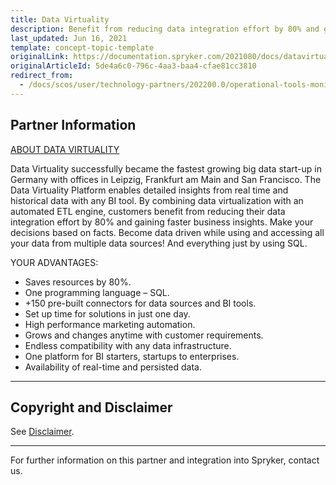 ```yaml
---
title: Data Virtuality
description: Benefit from reducing data integration effort by 80% and gaining faster business insights by integrating Data Virtuality into the Spryker Commerce OS.
last_updated: Jun 16, 2021
template: concept-topic-template
originalLink: https://documentation.spryker.com/2021080/docs/datavirtuality
originalArticleId: 5de4a6c0-796c-4aa3-baa4-cfae81cc3810
redirect_from:
  - /docs/scos/user/technology-partners/202200.0/operational-tools-monitoring-legal-etc/data-virtuality.html
---
```


## Partner Information

[ABOUT DATA VIRTUALITY](https://www.cdata.com/virtuality/)

Data Virtuality successfully became the fastest growing big data start-up in Germany with offices in Leipzig, Frankfurt am Main and San Francisco. The Data Virtuality Platform enables detailed insights from real time and historical data with any BI tool. By combining data virtualization with an automated ETL engine, customers benefit from reducing their data integration effort by 80% and gaining faster business insights. Make your decisions based on facts. Become data driven while using and accessing all your data from multiple data sources! And everything just by using SQL.

YOUR ADVANTAGES:

- Saves resources by 80%.
- One programming language – SQL.
- +150 pre-built connectors for data sources and BI tools.
- Set up time for solutions in just one day.
- High performance marketing automation.
- Grows and changes anytime with customer requirements.
- Endless compatibility with any data infrastructure.
- One platform for BI starters, startups to enterprises.
- Availability of real-time and persisted data.

---

## Copyright and Disclaimer

See [Disclaimer](https://github.com/spryker/spryker-documentation).

---
For further information on this partner and integration into Spryker,  contact us.

<div class="hubspot-form js-hubspot-form" data-portal-id="2770802" data-form-id="163e11fb-e833-4638-86ae-a2ca4b929a41" id="hubspot-1"></div>
